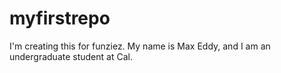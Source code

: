 # myfirstrepo
I'm creating this for funziez. 
My name is Max Eddy, and I am an undergraduate student at Cal.
